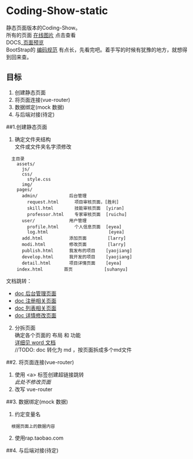 # Coding-Show-static
静态页面版本的Coding-Show。  
所有的页面 [在线图片](http://www.processon.com/diagraming/582a93cbe4b00c4fc8ae282f) 点击查看    
DOCS_[页面预览](./docs/allpages.md)  
BootStrap的 [编码规范](http://codeguide.bootcss.com/) 有点长，先看完吧。着手写的时候有犹豫的地方，就想得到回来查。  

## 目标
1. 创建静态页面
2. 将页面连接(vue-router)
3. 数据绑定(mock 数据)
4. 与后端对接(待定)

##1.创建静态页面
1. 确定文件夹结构  
文件或文件夹名字须修改
```
  主目录
    assets/
      js/
      css/
        style.css
      img/
    pages/
      admin/            后台管理
        request.html      项目审核页面，[胜利] 
        skill.html        技能审核页面  [yiran]
        professor.html    专家审核页面  [ruichu]
      user/             用户管理
        profile.html      个人信息页面  [eyea] 
        log.html                       [eyea] 
      add.html          添加页面        [larry]
      modi.html         修改页面        [larry]
      publish.html      我发布的项目    [yaojiang]
      develop.html      我开发的项目    [yaojiang]
      detail.html       项目详情页面    [eyea]
    index.html        首页            [suhanyu]
```    
 文档跳转：  
   - [doc 后台管理页面](./docs/page-admin.md)  
   - [doc 注册相关页面](./docs/page-reg.md)  
   - [doc 列表相关页面](./docs/page-list.md)  
   - [doc 详情修改页面](./docs/page-detail-and-curd.md)  

2. 分拆页面  
  确定各个页面的 布局 和 功能  
  [详细见 word 文档](https://github.com/HackerValley/Coding-Show-prototype-readme/blob/master/prototype/11-7%E5%8E%9F%E5%9E%8B%E5%92%8C%E5%BC%80%E5%8F%91%E6%96%87%E6%A1%A3/%E5%BC%80%E5%8F%91%E8%AF%B4%E6%98%8E%E4%B9%A6.docx)  
  //TODO: doc 转化为 md ，按页面拆成多个md文件  
 
##2. 将页面连接(vue-router)
1. 使用 \<a\> 标签创建超链接跳转  
   *此处不修改页面*
2. 改写 vue-router  

##3. 数据绑定(mock 数据)
1. 约定变量名
```
  根据页面上的数据内容
```
2. 使用rap.taobao.com

##4. 与后端对接(待定)
